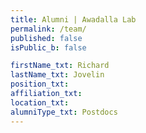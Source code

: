 ```yaml
---
title: Alumni | Awadalla Lab
permalink: /team/
published: false
isPublic_b: false

firstName_txt: Richard
lastName_txt: Jovelin 
position_txt: 
affiliation_txt:
location_txt:
alumniType_txt: Postdocs
---
```

